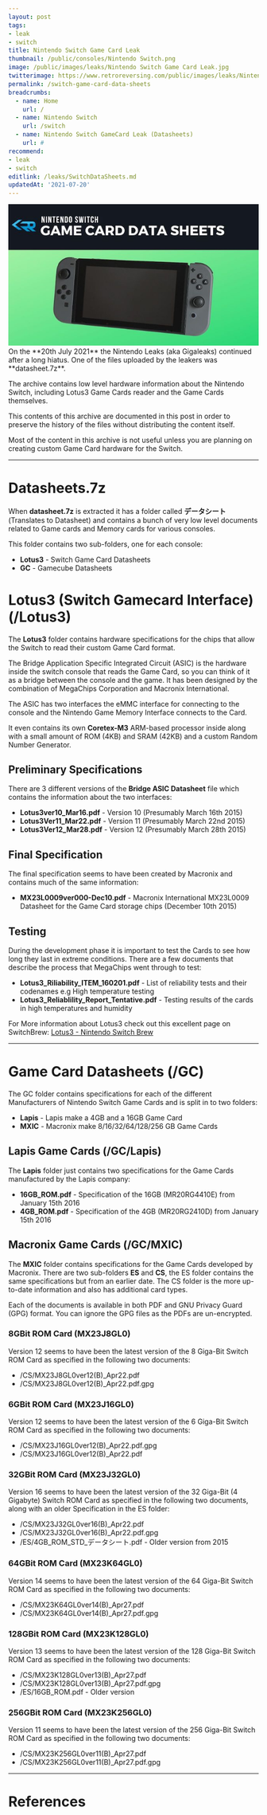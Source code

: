 ```yaml
---
layout: post
tags: 
- leak
- switch
title: Nintendo Switch Game Card Leak  
thumbnail: /public/consoles/Nintendo Switch.png
image: /public/images/leaks/Nintendo Switch Game Card Leak.jpg
twitterimage: https://www.retroreversing.com/public/images/leaks/Nintendo Switch Game Card Leak.jpg
permalink: /switch-game-card-data-sheets
breadcrumbs:
  - name: Home
    url: /
  - name: Nintendo Switch
    url: /switch
  - name: Nintendo Switch GameCard Leak (Datasheets)
    url: #
recommend: 
- leak
- switch
editlink: /leaks/SwitchDataSheets.md
updatedAt: '2021-07-20'
---
```

<section class="postSection">
    <img src="/public/images/leaks/Nintendo Switch Game Card Leak.jpg" class="wow slideInLeft postImage" />

 <div markdown="1">
On the **20th July 2021** the Nintendo Leaks (aka Gigaleaks) continued after a long hiatus. One of the files uploaded by the leakers was **datasheet.7z**.

The archive contains low level hardware information about the Nintendo Switch, including Lotus3 Game Cards reader and the Game Cards themselves.

This contents of this archive are documented in this post in order to preserve the history of the files without distributing the content itself. 

Most of the content in this archive is not useful unless you are planning on creating custom Game Card hardware for the Switch.
 </div>
</section> 

---
# Datasheets.7z
When **datasheet.7z** is extracted it has a folder called **データシート** (Translates to Datasheet) and contains a bunch of very low level documents related to Game cards and Memory cards for various consoles.

This folder contains two sub-folders, one for each console:
* **Lotus3** - Switch Game Card Datasheets
* **GC** - Gamecube Datasheets

# Lotus3 (Switch Gamecard Interface) (/Lotus3)
The **Lotus3** folder contains hardware specifications for the chips that allow the Switch to read their custom Game Card format.

The Bridge Application Specific Integrated Circuit (ASIC) is the hardware inside the switch console that reads the Game Card, so you can think of it as a bridge between the console and the game. It has been designed by the combination of MegaChips Corporation and Macronix International.

The ASIC has two interfaces the eMMC interface for connecting to the console and the Nintendo Game Memory Interface connects to the Card.

It even contains its own **Coretex-M3** ARM-based processor inside along with a small amount of ROM (4KB) and SRAM (42KB) and a custom Random Number Generator.

## Preliminary Specifications
There are 3 different versions of the **Bridge ASIC Datasheet** file which contains the information about the two interfaces:
* **Lotus3ver10_Mar16.pdf** - Version 10 (Presumably March 16th 2015)
* **Lotus3Ver11_Mar22.pdf** - Version 11 (Presumably March 22nd 2015)
* **Lotus3Ver12_Mar28.pdf** - Version 12 (Presumably March 28th 2015)

## Final Specification
The final specification seems to have been created by Macronix and contains much of the same information:
* **MX23L0009ver000-Dec10.pdf** - Macronix International MX23L0009 Datasheet for the Game Card storage chips (December 10th 2015)

## Testing
During the development phase it is important to test the Cards to see how long they last in extreme conditions. There are a few documents that describe the process that MegaChips went through to test:
* **Lotus3_Riliability_ITEM_160201.pdf** - List of reliability tests and their codenames e.g High temperature testing
* **Lotus3_Reliablility_Report_Tentative.pdf** - Testing results of the cards in high temperatures and humidity

For More information about Lotus3 check out this excellent page on SwitchBrew:
[Lotus3 - Nintendo Switch Brew](https://switchbrew.org/wiki/Lotus3)

---
# Game Card Datasheets (/GC)
The GC folder contains specifications for each of the different Manufacturers of Nintendo Switch Game Cards and is split in to two folders:
* **Lapis** - Lapis make a 4GB and a 16GB Game Card
* **MXIC** - Macronix make 8/16/32/64/128/256 GB Game Cards

## Lapis Game Cards (/GC/Lapis)
The **Lapis** folder just contains two specifications for the Game Cards manufactured by the Lapis company:
* **16GB_ROM.pdf** - Specification of the 16GB (MR20RG4410E) from January 15th 2016
* **4GB_ROM.pdf** - Specification of the 4GB (MR20RG2410D) from January 15th 2016

## Macronix Game Cards (/GC/MXIC)
The **MXIC** folder contains specifications for the Game Cards developed by Macronix. There are two sub-folders **ES** and **CS**, the ES folder contains the same specifications but from an earlier date. The CS folder is the more up-to-date information and also has additional card types.

Each of the documents is available in both PDF and GNU Privacy Guard (GPG) format. You can ignore the GPG files as the PDFs are un-encrypted.

### 8GBit ROM Card (MX23J8GL0)
Version 12 seems to have been the latest version of the 8 Giga-Bit Switch ROM Card as specified in the following two documents:
* /CS/MX23J8GL0ver12(B)_Apr22.pdf
* /CS/MX23J8GL0ver12(B)_Apr22.pdf.gpg

### 6GBit ROM Card (MX23J16GL0)
Version 12 seems to have been the latest version of the 6 Giga-Bit Switch ROM Card as specified in the following two documents:
* /CS/MX23J16GL0ver12(B)_Apr22.pdf.gpg
* /CS/MX23J16GL0ver12(B)_Apr22.pdf

### 32GBit ROM Card (MX23J32GL0)
Version 16 seems to have been the latest version of the 32 Giga-Bit (4 Gigabyte) Switch ROM Card as specified in the following two documents, along with an older Specification in the ES folder:
* /CS/MX23J32GL0ver16(B)_Apr22.pdf
* /CS/MX23J32GL0ver16(B)_Apr22.pdf.gpg
* /ES/4GB_ROM_STD_データシート.pdf - Older version from 2015

### 64GBit ROM Card (MX23K64GL0)
Version 14 seems to have been the latest version of the 64 Giga-Bit Switch ROM Card as specified in the following two documents:
* /CS/MX23K64GL0ver14(B)_Apr27.pdf 
* /CS/MX23K64GL0ver14(B)_Apr27.pdf.gpg

### 128GBit ROM Card (MX23K128GL0)
Version 13 seems to have been the latest version of the 128 Giga-Bit Switch ROM Card as specified in the following two documents:
* /CS/MX23K128GL0ver13(B)_Apr27.pdf
* /CS/MX23K128GL0ver13(B)_Apr27.pdf.gpg
* /ES/16GB_ROM.pdf - Older version

### 256GBit ROM Card (MX23K256GL0)
Version 11 seems to have been the latest version of the 256 Giga-Bit Switch ROM Card as specified in the following two documents:
* /CS/MX23K256GL0ver11(B)_Apr27.pdf
* /CS/MX23K256GL0ver11(B)_Apr27.pdf.gpg

---
# References
[^1]: [Lotus3 - Nintendo Switch Brew](https://switchbrew.org/wiki/Lotus3)
